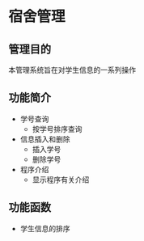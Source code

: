 # 宿舍管理
##  管理目的
本管理系统旨在对学生信息的一系列操作
##  功能简介
* 学号查询 
    - 按学号排序查询    
* 信息插入和删除  
    - 插入学号
    - 删除学号  
* 程序介绍  
    - 显示程序有关介绍      
##  功能函数  
* 学生信息的排序
